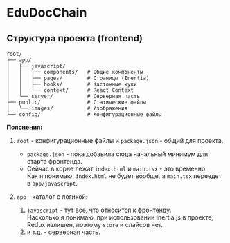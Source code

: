 # EduDocChain

## Структура проекта (frontend)
```
root/
├── app/
│   ├── javascript/
│   │   ├── components/   # Общие компоненты
│   │   ├── pages/        # Страницы (Inertia)
│   │   ├── hooks/        # Кастомные хуки
│   │   └── context/      # React Context
│   └── server/           # Серверная часть
├── public/               # Статические файлы
│   └── images/           # Изображения
└── config/               # Конфигурационные файлы
```

**Пояснения:**

1. `root` - конфигурационные файлы и `package.json` - общий для проекта.  
   - `package.json` - пока добавила сюда начальный минимум для старта фронтенда.  
   - Сейчас в корне лежат `index.html` и `main.tsx` - это временно.  
      Как я понимаю, `index.html` не будет вообще, а `main.tsx` переедет в `app/javascript`.

2. `app` - каталог с логикой:
   1. `javascript` - тут все, что относится к фронтенду.  
      Насколько я понимаю, при использовании Inertia.js в проекте, Redux излишен, поэтому `store` и слайсов нет.
   2. и т.д. - серверная часть.
